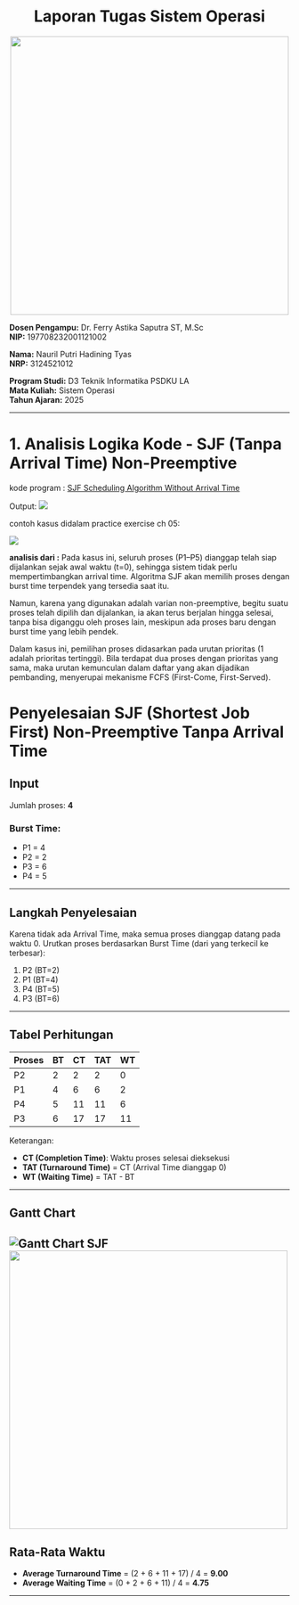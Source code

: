 <div align="center">
  
# Laporan Tugas Sistem Operasi
</div>
<p align="center">
  <img src="https://github.com/Naurilputri/SisOp-2025/blob/main/img/logo.jpg" width="500"/>
</p>

**Dosen Pengampu:** Dr. Ferry Astika Saputra ST, M.Sc  
**NIP:** 197708232001121002  

**Nama:** Nauril Putri Hadining Tyas  
**NRP:** 3124521012  

**Program Studi:** D3 Teknik Informatika PSDKU LA  
**Mata Kuliah:** Sistem Operasi  
**Tahun Ajaran:** 2025  

---

# 1. Analisis Logika Kode - SJF (Tanpa Arrival Time) Non-Preemptive

kode program : [SJF Scheduling Algorithm Without Arrival Time](https://github.com/ferryastika/Scheduling-Algorithms/blob/master/SJF%20Scheduling%20Algorithm%20Without%20Arrival%20Time.c)

Output: 
<img src="https://github.com/Naurilputri/SisOp-2025/blob/main/img/sjf-1.png">


contoh kasus didalam practice exercise ch 05:

<img src="https://github.com/Naurilputri/SisOp-2025/blob/main/img/sjfcontoh.png">

**analisis dari :** 
Pada kasus ini, seluruh proses (P1–P5) dianggap telah siap dijalankan sejak awal waktu (t=0), sehingga sistem tidak perlu mempertimbangkan arrival time. Algoritma SJF akan memilih proses dengan burst time terpendek yang tersedia saat itu.

Namun, karena yang digunakan adalah varian non-preemptive, begitu suatu proses telah dipilih dan dijalankan, ia akan terus berjalan hingga selesai, tanpa bisa diganggu oleh proses lain, meskipun ada proses baru dengan burst time yang lebih pendek.

Dalam kasus ini, pemilihan proses didasarkan pada urutan prioritas (1 adalah prioritas tertinggi). Bila terdapat dua proses dengan prioritas yang sama, maka urutan kemunculan dalam daftar yang akan dijadikan pembanding, menyerupai mekanisme FCFS (First-Come, First-Served).

# Penyelesaian SJF (Shortest Job First) Non-Preemptive Tanpa Arrival Time

## Input
Jumlah proses: **4**

### Burst Time:
- P1 = 4
- P2 = 2
- P3 = 6
- P4 = 5

---

## Langkah Penyelesaian
Karena tidak ada Arrival Time, maka semua proses dianggap datang pada waktu 0. Urutkan proses berdasarkan Burst Time (dari yang terkecil ke terbesar):

1. P2 (BT=2)
2. P1 (BT=4)
3. P4 (BT=5)
4. P3 (BT=6)

---

## Tabel Perhitungan

| Proses | BT | CT  | TAT | WT  |
|--------|----|-----|-----|-----|
| P2     | 2  | 2   | 2   | 0   |
| P1     | 4  | 6   | 6   | 2   |
| P4     | 5  | 11  | 11  | 6   |
| P3     | 6  | 17  | 17  | 11  |

Keterangan:
- **CT (Completion Time)**: Waktu proses selesai dieksekusi
- **TAT (Turnaround Time)** = CT (Arrival Time dianggap 0)
- **WT (Waiting Time)** = TAT - BT

---

## Gantt Chart

![Gantt Chart SJF]()
<img src="https://github.com/Naurilputri/SisOp-2025/blob/main/img/gansjf1.png" width="500"/>
---

## Rata-Rata Waktu
- **Average Turnaround Time** = (2 + 6 + 11 + 17) / 4 = **9.00**
- **Average Waiting Time** = (0 + 2 + 6 + 11) / 4 = **4.75**

---
